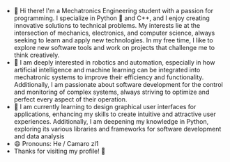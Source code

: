 - 👋 Hi there! I'm a Mechatronics Engineering student with a passion for programming. I specialize in Python 🐍 and C++, and I enjoy creating innovative solutions to technical problems.
      My interests lie at the intersection of mechanics, electronics, and computer science, always seeking to learn and apply new technologies.
      In my free time, I like to explore new software tools and work on projects that challenge me to think creatively.
- 👀 I am deeply interested in robotics and automation, especially in how artificial intelligence and machine learning can be integrated into mechatronic systems to improve their efficiency and functionality.
      Additionally, I am passionate about software development for the control and monitoring of complex systems, always striving to optimize and perfect every aspect of their operation.
- 🌱 I am currently learning to design graphical user interfaces for applications, enhancing my skills to create intuitive and attractive user experiences.
     Additionally, I am deepening my knowledge in Python, exploring its various libraries and frameworks for software development and data analysis
- 😄 Pronouns: He / Camaro zl1
- Thanks for visiting my profile! 🚀

<!---
choclox/choclox is a ✨ special ✨ repository because its `README.md` (this file) appears on your GitHub profile.
You can click the Preview link to take a look at your changes.
--->
